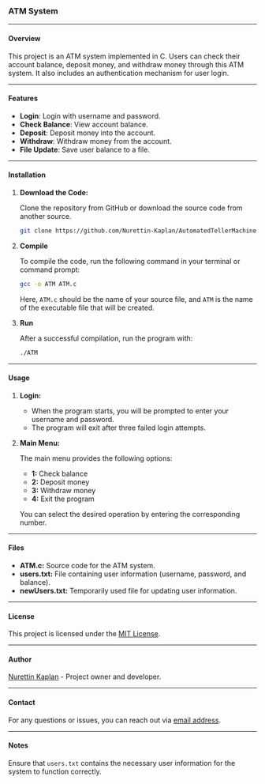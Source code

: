 ### ATM System

---

#### Overview
This project is an ATM system implemented in C. Users can check their account balance, deposit money, and withdraw money through this ATM system. It also includes an authentication mechanism for user login.

---

#### Features

- **Login**: Login with username and password.
- **Check Balance**: View account balance.
- **Deposit**: Deposit money into the account.
- **Withdraw**: Withdraw money from the account.
- **File Update**: Save user balance to a file.

---

#### Installation

1. **Download the Code:**

   Clone the repository from GitHub or download the source code from another source.

   ```bash
   git clone https://github.com/Nurettin-Kaplan/AutomatedTellerMachine.git
   ```

2. **Compile**

   To compile the code, run the following command in your terminal or command prompt:

   ```bash
   gcc -o ATM ATM.c
   ```

   Here, `ATM.c` should be the name of your source file, and `ATM` is the name of the executable file that will be created.

3. **Run**

   After a successful compilation, run the program with:

   ```bash
   ./ATM
   ```

---

#### Usage

1. **Login:**

   - When the program starts, you will be prompted to enter your username and password.
   - The program will exit after three failed login attempts.

2. **Main Menu:**

   The main menu provides the following options:
   - **1:** Check balance
   - **2:** Deposit money
   - **3:** Withdraw money
   - **4:** Exit the program

   You can select the desired operation by entering the corresponding number.

---

#### Files

- **ATM.c:** Source code for the ATM system.
- **users.txt:** File containing user information (username, password, and balance).
- **newUsers.txt:** Temporarily used file for updating user information.

---

#### License

This project is licensed under the [MIT License](https://github.com/Nurettin-Kaplan/AutomatedTellerMachine/blob/master/LICENSE.txt).

---

#### Author

[Nurettin Kaplan](https://github.com/Nurettin-Kaplan) - Project owner and developer.

---

#### Contact

For any questions or issues, you can reach out via [email address](nurettinkaplaan@gmail.com).

---

#### Notes

Ensure that `users.txt` contains the necessary user information for the system to function correctly.
